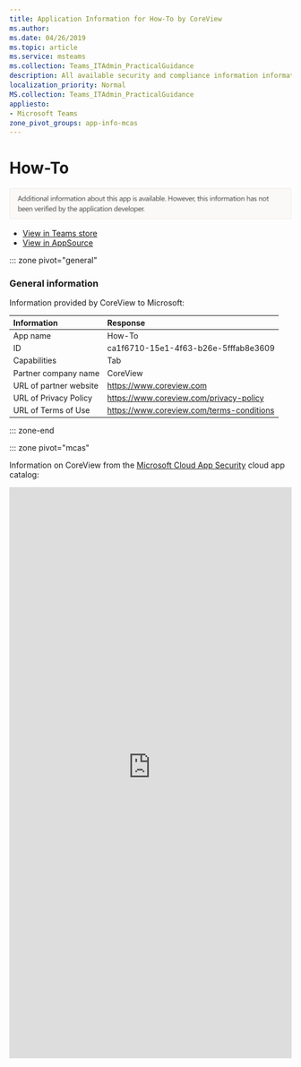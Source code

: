 ```yaml
---
title: Application Information for How-To by CoreView
ms.author: 
ms.date: 04/26/2019
ms.topic: article
ms.service: msteams
ms.collection: Teams_ITAdmin_PracticalGuidance
description: All available security and compliance information information for How-To, its data handling policies, its Microsoft Cloud App Security app catalog information, and security/compliance information in the CSA STAR registry.
localization_priority: Normal
MS.collection: Teams_ITAdmin_PracticalGuidance
appliesto:
- Microsoft Teams
zone_pivot_groups: app-info-mcas
---
```

# How-To


<img alt="Non-attested image" src="./images/unattested.png" width="650"/>

* <a href="https://teams.microsoft.com/l/app/ca1f6710-15e1-4f63-b26e-5fffab8e3609" target="_blank">View in Teams store</a>
* <a href="https://appsource.microsoft.com/en-us/product/office/WA104381870" target="_blank">View in AppSource</a>

::: zone pivot="general"

### General information

Information provided by CoreView to Microsoft:

| **Information** | **Response** |
|:----------------|:-------------|
| App name | How-To |
| ID | ca1f6710-15e1-4f63-b26e-5fffab8e3609 |
| Capabilities | Tab |
| Partner company name | CoreView |
| URL of partner website | <https://www.coreview.com> |
| URL of Privacy Policy | <https://www.coreview.com/privacy-policy> |
| URL of Terms of Use | <https://www.coreview.com/terms-conditions> |

::: zone-end


::: zone pivot="mcas"

Information on CoreView from the [Microsoft Cloud App Security](https://www.microsoft.com/en-us/enterprise-mobility-security/cloud-app-security) cloud app catalog:

<iframe height='1020' title='Microsoft Cloud App Security Information' src='https://3ca685143b5b46b4b0e5266dadf2e97c.codepen.website/#/dashboard/33385' frameborder='no'  style='width: 100%;'>

<a href="https://3ca685143b5b46b4b0e5266dadf2e97c.codepen.website/#/dashboard/33385" target="_blank">View in a new tab</a>

::: zone-end

